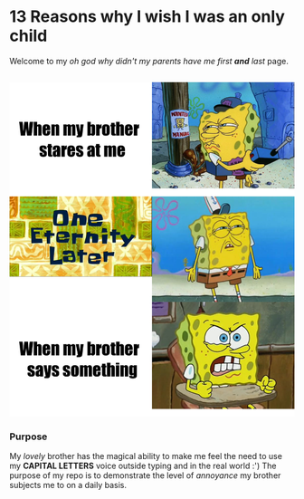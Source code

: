 # 13 Reasons why I wish I was an only child
Welcome to my *oh god why didn't my parents have me first **and** last* page.

##


![](my_meme.png)
### Purpose
My *lovely* brother has the magical ability to make me feel the need to use my **CAPITAL LETTERS** voice outside typing and in the real world :')
The purpose of my repo is to demonstrate the level of *annoyance* my brother subjects me to on a daily basis.
